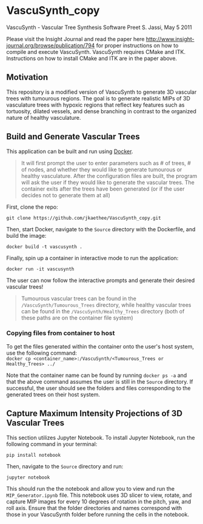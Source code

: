 # VascuSynth_copy
VascuSynth - Vascular Tree Synthesis Software
Preet S. Jassi, May 5 2011

Please visit the Insight Journal and read the paper here http://www.insight-journal.org/browse/publication/794 for proper instructions on how to compile and execute VascuSynth.  VascuSynth requires CMake and ITK.  Instructions on how to install CMake and ITK are in the paper above.

## Motivation
This repository is a modified version of VascuSynth to generate 3D vascular trees with tumourous regions. The goal is to generate realistic MIPs of 3D vasculature trees with hypoxic regions that reflect key features such as tortuosity, dilated vessels, and dense branching in contrast to the organized nature of healthy vasculature.

## Build and Generate Vascular Trees
This application can be built and run using [Docker](https://docs.docker.com/get-docker/).
> It will first prompt the user to enter parameters such as # of trees, # of nodes, and whether they would like to generate tumourous or healthy vasculature. After the configuration files are built, the program will ask the user if they would like to generate the vascular trees. The container exits after the trees have been generated (or if the user decides not to generate them at all)

First, clone the repo:  

`git clone https://github.com/jkaethee/VascuSynth_copy.git`  

Then, start Docker, navigate to the `Source` directory with the Dockerfile, and build the image:  

`docker build -t vascusynth .`  

Finally, spin up a container in interactive mode to run the application:  

`docker run -it vascusynth`

The user can now follow the interactive prompts and generate their desired vascular trees!
> Tumourous vascular trees can be found in the `/VascuSynth/Tumourous_Trees` directory, while healthy vascular trees can be found in the `/VascuSynth/Healthy_Trees` directory (both of these paths are on the container file system)

### Copying files from container to host
To get the files generated within the container onto the user's host system, use the following command:  
`docker cp <container_name>:/VascuSynth/<Tumourous_Trees or Healthy_Trees> ../`

Note that the container name can be found by running `docker ps -a` and that the above command assumes the user is still in the `Source` directory.
If successful, the user should see the folders and files corresponding to the generated trees on their host system.

## Capture Maximum Intensity Projections of 3D Vascular Trees
This section utilizes Jupyter Notebook. To install Jupyter Notebook, run the following command in your terminal:  

`pip install notebook`

Then, navigate to the `Source` directory and run:  

`jupyter notebook`

This should run the the notebook and allow you to view and run the `MIP_Generator.ipynb` file. This notebook uses 3D slicer to view, rotate, and capture MIP images for every 10 degrees of rotation in the pitch, yaw, and roll axis. Ensure that the folder directories and names correspond with those in your VascuSynth folder before running the cells in the notebook.
